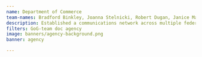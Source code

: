 ```yaml
---
name: Department of Commerce
team-names: Bradford Binkley, Joanna Stelnicki, Robert Dugan, Janice Manzaon, Peter Meyers
description: Established a communications network across multiple federal law enforcement agencies to identify illegal scrap metal export transactions and procure evidence against violators. Thanks to this team’s diligent work, they dismantled a conspiracy network that was defrauding U.S. and foreign companies.
filters: GoG-team doc agency
image: banners/agency-background.png
banner: agency

---
```

